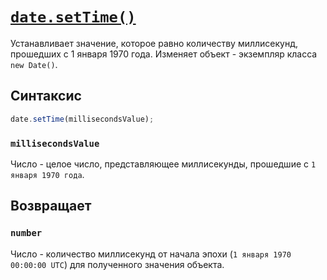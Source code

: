 # [`date.setTime()`](../index.md)

Устанавливает значение, которое равно количеству миллисекунд, прошедших с 1 января 1970 года. Изменяет объект - экземпляр класса `new Date()`.

## Синтаксис

```js
date.setTime(millisecondsValue);
```

### `millisecondsValue`

Число - целое число, представляющее миллисекунды, прошедшие с `1 января 1970 года`.

## Возвращает

### `number`

Число - количество миллисекунд от начала эпохи (`1 января 1970 00:00:00 UTC`) для полученного значения объекта.
